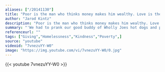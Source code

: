 ```yaml
---
aliases: ["/20141130"]
title: "Poor is the man who thinks money makes him wealthy. Love is the true treasure, and the more you give away, the more you have."
author: "Jarod Kintz"
description: "Poor is the man who thinks money makes him wealthy. Love is the true treasure, and the more you give away, the more you have. - Jarod Kintz quotes from GetInspired365.com"
summary: "'We had to prank our good buddy of Wholly Joes hot dogs and pizza! Little did he know he would be feeding the homeless all night:) Haha. Give him some love for being such a good sport! '"
referenceurl: ""
tags: ["Giving","Homelessness","Kindness","Poverty",]
source: "youtube"
videoid: "7vnezuYY-W0"
image: "https://img.youtube.com/vi/7vnezuYY-W0/0.jpg"
---
```


{{< youtube 7vnezuYY-W0 >}}
